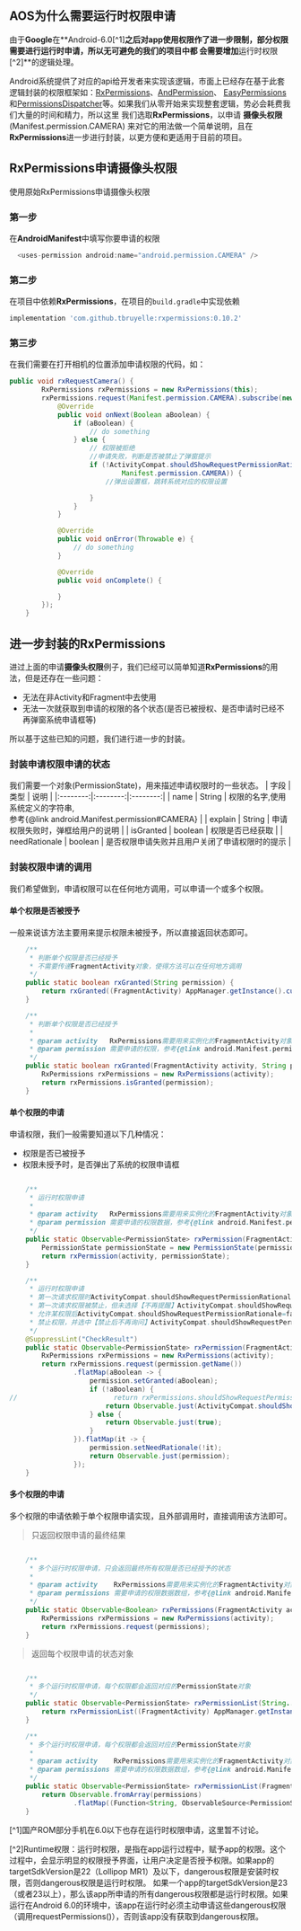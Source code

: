 ## AOS为什么需要运行时权限申请
由于**Google**在**Android-6.0[^1]**之后对app使用权限作了进一步限制，部分权限需要进行运行时申请，所以无可避免的我们的项目中都
会需要增加**运行时权限[^2]**的逻辑处理。

Android系统提供了对应的api给开发者来实现该逻辑，市面上已经存在基于此套逻辑封装的权限框架如：[RxPermissions](https://github.com/tbruyelle/RxPermissions)、[AndPermission](https://github.com/yanzhenjie/AndPermission)、
[EasyPermissions](https://github.com/googlesamples/easypermissions)和[PermissionsDispatcher](https://github.com/permissions-dispatcher/PermissionsDispatcher)等。如果我们从零开始来实现整套逻辑，势必会耗费我们大量的时间和精力，所以这里
我们选取**RxPermissions**，以申请 **摄像头权限** (Manifest.permission.CAMERA) 来对它的用法做一个简单说明，且在**RxPermissions**进一步进行封装，以更方便和更适用于目前的项目。

## RxPermissions申请摄像头权限
使用原始RxPermissions申请摄像头权限
### 第一步
在**AndroidManifest**中填写你要申请的权限
```java
  <uses-permission android:name="android.permission.CAMERA" />
```

### 第二步
在项目中依赖**RxPermissions**，在项目的`build.gradle`中实现依赖
```gradle
implementation 'com.github.tbruyelle:rxpermissions:0.10.2'
```

### 第三步
在我们需要在打开相机的位置添加申请权限的代码，如：
```java
public void rxRequestCamera() {
        RxPermissions rxPermissions = new RxPermissions(this);
        rxPermissions.request(Manifest.permission.CAMERA).subscribe(new DisposableObserver<Boolean>() {
            @Override
            public void onNext(Boolean aBoolean) {
                if (aBoolean) {
                    // do something
                } else {
                    // 权限被拒绝
                    //申请失败，判断是否被禁止了弹窗提示
                    if (!ActivityCompat.shouldShowRequestPermissionRationale(SettingActivity.this,
                            Manifest.permission.CAMERA)) {
                        //弹出设置框，跳转系统对应的权限设置

                    }
                }
            }

            @Override
            public void onError(Throwable e) {
                // do something
            }

            @Override
            public void onComplete() {

            }
        });
    }
```

## 进一步封装的RxPermissions
进过上面的申请**摄像头权限**例子，我们已经可以简单知道**RxPermissions**的用法，但是还存在一些问题：
 * 无法在非Activity和Fragment中去使用
 * 无法一次就获取到申请的权限的各个状态(是否已被授权、是否申请时已经不再弹窗系统申请框等)

所以基于这些已知的问题，我们进行进一步的封装。

### 封装申请权限申请的状态
我们需要一个对象(PermissionState)，用来描述申请权限时的一些状态。
|   字段    |   类型   |  说明  |
|:--------:|:--------:|:--------:|
| name    |  String |   权限的名字,使用系统定义的字符串,</br>参考{@link android.Manifest.permission#CAMERA}  |
| explain   |    String   |     申请权限失败时，弹框给用户的说明    |
| isGranted     | boolean |   权限是否已经获取  |
| needRationale     | boolean |     是否权限申请失败并且用户关闭了申请权限时的提示      |

### 封装权限申请的调用
我们希望做到，申请权限可以在任何地方调用，可以申请一个或多个权限。

#### 单个权限是否被授予
一般来说该方法主要用来提示权限未被授予，所以直接返回状态即可。
```java
    /**
     * 判断单个权限是否已经授予
     * 不需要传递FragmentActivity对象，使得方法可以在任何地方调用
     */
    public static boolean rxGranted(String permission) {
        return rxGranted((FragmentActivity) AppManager.getInstance().currentActivity(), permission);
    }

    /**
     * 判断单个权限是否已经授予
     *
     * @param activity   RxPermissions需要用来实例化的FragmentActivity对象
     * @param permission 需要申请的权限，参考{@link android.Manifest.permission#CAMERA}
     */
    public static boolean rxGranted(FragmentActivity activity, String permission) {
        RxPermissions rxPermissions = new RxPermissions(activity);
        return rxPermissions.isGranted(permission);
    }
```

#### 单个权限的申请
申请权限，我们一般需要知道以下几种情况：
* 权限是否已被授予
* 权限未授予时，是否弹出了系统的权限申请框

```java

    /**
     * 运行时权限申请
     *
     * @param activity   RxPermissions需要用来实例化的FragmentActivity对象
     * @param permission 需要申请的权限数据，参考{@link android.Manifest.permission#CAMERA}
     */
    public static Observable<PermissionState> rxPermission(FragmentActivity activity, String permission) {
        PermissionState permissionState = new PermissionState(permission);
        return rxPermission(activity, permissionState);
    }

    /**
     * 运行时权限申请
     * 第一次请求权限时ActivityCompat.shouldShowRequestPermissionRationale=false;
     * 第一次请求权限被禁止，但未选择【不再提醒】ActivityCompat.shouldShowRequestPermissionRationale=true;
     * 允许某权限后ActivityCompat.shouldShowRequestPermissionRationale=false;
     * 禁止权限，并选中【禁止后不再询问】ActivityCompat.shouldShowRequestPermissionRationale=false；
     */
    @SuppressLint("CheckResult")
    public static Observable<PermissionState> rxPermission(FragmentActivity activity, final PermissionState permission) {
        RxPermissions rxPermissions = new RxPermissions(activity);
        return rxPermissions.request(permission.getName())
                .flatMap(aBoolean -> {
                    permission.setGranted(aBoolean);
                    if (!aBoolean) {
//                        return rxPermissions.shouldShowRequestPermissionRationale(activity, permission.getName());
                        return Observable.just(ActivityCompat.shouldShowRequestPermissionRationale(activity, permission.getName()));
                    } else {
                        return Observable.just(true);
                    }
                }).flatMap(it -> {
                    permission.setNeedRationale(!it);
                    return Observable.just(permission);
                });
    }
```

#### 多个权限的申请
多个权限的申请依赖于单个权限申请实现，且外部调用时，直接调用该方法即可。

> 只返回权限申请的最终结果

```java

    /**
     * 多个运行时权限申请，只会返回最终所有权限是否已经授予的状态
     *
     * @param activity    RxPermissions需要用来实例化的FragmentActivity对象
     * @param permissions 需要申请的权限数据数组，参考{@link android.Manifest.permission#CAMERA}
     */
    public static Observable<Boolean> rxPermissions(FragmentActivity activity, String... permissions) {
        RxPermissions rxPermissions = new RxPermissions(activity);
        return rxPermissions.request(permissions);
    }
```

> 返回每个权限申请的状态对象

```java

    /**
     * 多个运行时权限申请，每个权限都会返回对应的PermissionState对象
     */
    public static Observable<PermissionState> rxPermissionList(String... permissions) {
        return rxPermissionList((FragmentActivity) AppManager.getInstance().currentActivity(), permissions);
    }

    /**
     * 多个运行时权限申请，每个权限都会返回对应的PermissionState对象
     *
     * @param activity    RxPermissions需要用来实例化的FragmentActivity对象
     * @param permissions 需要申请的权限数据数组，参考{@link android.Manifest.permission#CAMERA}
     */
    public static Observable<PermissionState> rxPermissionList(FragmentActivity activity, String... permissions) {
        return Observable.fromArray(permissions)
                .flatMap((Function<String, ObservableSource<PermissionState>>) s -> rxPermission(activity, s));
    }
```


[^1]国产ROM部分手机在6.0以下也存在运行时权限申请，这里暂不讨论。

[^2]Runtime权限：运行时权限，是指在app运行过程中，赋予app的权限。这个过程中，会显示明显的权限授予界面，让用户决定是否授予权限。如果app的targetSdkVersion是22（Lollipop MR1）及以下，dangerous权限是安装时权限，否则dangerous权限是运行时权限。
   如果一个app的targetSdkVersion是23（或者23以上），那么该app所申请的所有dangerous权限都是运行时权限。如果运行在Android 6.0的环境中，该app在运行时必须主动申请这些dangerous权限（调用requestPermissions()），否则该app没有获取到dangerous权限。
